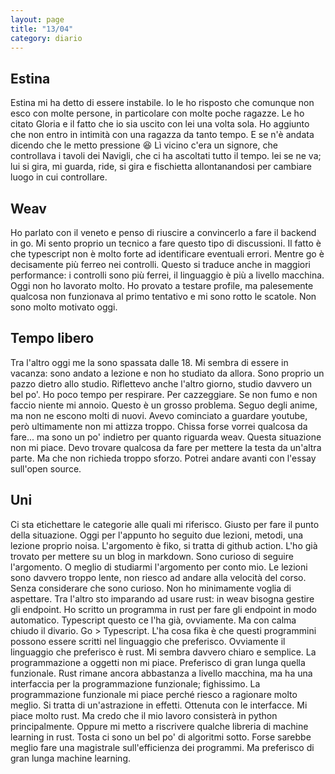 ```yaml
---
layout: page
title: "13/04"
category: diario
---
```


## Estina

Estina mi ha detto di essere instabile. Io le ho risposto che comunque non esco
con molte persone, in particolare con molte poche ragazze. Le ho citato Gloria e
il fatto che io sia uscito con lei una volta sola. Ho aggiunto che non entro in
intimità con una ragazza da tanto tempo. E se n'è andata dicendo che le metto
pressione &#128518; Lì vicino c'era un signore, che controllava i tavoli dei
Navigli, che ci ha ascoltati tutto il tempo. lei se ne va; lui si gira, mi
guarda, ride, si gira e fischietta allontanandosi per cambiare luogo in cui
controllare.

## Weav

Ho parlato con il veneto e penso di riuscire a convincerlo a fare il backend in
go. Mi sento proprio un tecnico a fare questo tipo di discussioni. Il fatto è
che typescript non è molto forte ad identificare eventuali errori. Mentre go è
decisamente più ferreo nei controlli. Questo si traduce anche in maggiori
performance: i controlli sono più ferrei, il linguaggio è più a livello 
macchina. Oggi non ho lavorato molto. Ho provato a testare profile, ma
palesemente qualcosa non funzionava al primo tentativo e mi sono rotto le
scatole. Non sono molto motivato oggi.

## Tempo libero

Tra l'altro oggi me la sono spassata dalle 18. Mi sembra di essere in vacanza:
sono andato a lezione e non ho studiato da allora. Sono proprio un pazzo dietro
allo studio. Riflettevo anche l'altro giorno, studio davvero un bel po'. Ho poco
tempo per respirare. Per cazzeggiare. Se non fumo e non faccio niente mi annoio.
Questo è un grosso problema. Seguo degli anime, ma non ne escono molti di nuovi.
Avevo cominciato a guardare youtube, però ultimamente non mi attizza troppo.
Chissa forse vorrei qualcosa da fare... ma sono un po' indietro per quanto
riguarda weav. Questa situazione non mi piace. Devo trovare qualcosa da fare per
mettere la testa da un'altra parte. Ma che non richieda troppo sforzo. Potrei
andare avanti con l'essay sull'open source. 

## Uni

Ci sta etichettare le categorie alle quali mi riferisco. Giusto per fare il
punto della situazione. Oggi per l'appunto ho seguito due lezioni, metodi, una
lezione proprio noisa. L'argomento è fiko, si tratta di github action. L'ho già
trovato per mettere su un blog in markdown. Sono curioso di seguire l'argomento.
O meglio di studiarmi l'argomento per conto mio. Le lezioni sono davvero troppo
lente, non riesco ad andare alla velocità del corso. Senza considerare che sono
curioso. Non ho minimamente voglia di aspettare. Tra l'altro sto imparando ad
usare rust: in weav bisogna gestire gli endpoint. Ho scritto un programma in
rust per fare gli endpoint in modo automatico. Typescript questo ce l'ha già,
ovviamente. Ma con calma chiudo il divario. Go > Typescript. L'ha cosa fika è
che questi programmini possono essere scritti nel linguaggio che preferisco.
Ovviamente il linguaggio che preferisco è rust. Mi sembra davvero chiaro e
semplice. La programmazione a oggetti non mi piace. Preferisco di gran lunga
quella funzionale. Rust rimane ancora abbastanza a livello macchina, ma ha una
interfaccia per la programmazione funzionale; fighissimo. La programmazione
funzionale mi piace perché riesco a ragionare molto meglio. Si tratta di
un'astrazione in effetti. Ottenuta con le interfacce. Mi piace molto rust. Ma
credo che il mio lavoro consisterà in python principalmente. Oppure mi metto a
riscrivere qualche libreria di machine learning in rust. Tosta ci sono un bel
po' di algoritmi sotto. Forse sarebbe meglio fare una magistrale sull'efficienza
dei programmi. Ma preferisco di gran lunga machine learning.
